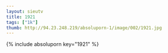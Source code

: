 ```yaml
--- 
layout: sieutv
title: 1921
tags: ["1k"]
thumb: http://94.23.248.219/absoluporn-1/image/002/1921.jpg
---
```

{% include absoluporn key="1921" %} 
